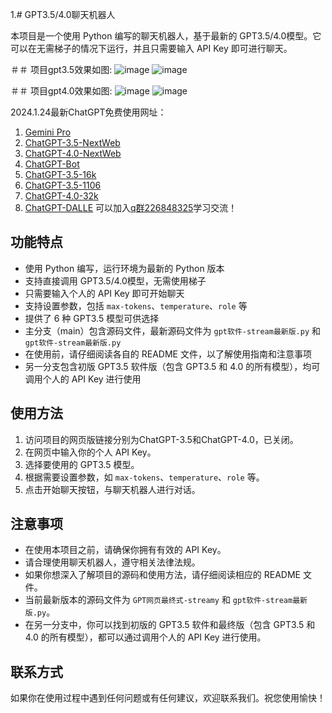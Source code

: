 1.# GPT3.5/4.0聊天机器人

本项目是一个使用 Python 编写的聊天机器人，基于最新的 GPT3.5/4.0模型。它可以在无需梯子的情况下运行，并且只需要输入 API Key 即可进行聊天。

         
＃＃ 项目gpt3.5效果如图:
![image](https://github.com/buwanyuanshen/Chatgpt-python/assets/144007759/b9c3b64d-8483-45d5-9ccd-548a2a96112e)
![image](https://github.com/buwanyuanshen/Chatgpt-python/assets/144007759/81188db0-c9ef-4ca4-840b-df8d26de2256)

＃＃ 项目gpt4.0效果如图:
![image](https://github.com/buwanyuanshen/Chatgpt-python/assets/144007759/24374c6f-2b57-4e89-a4db-c8cceaed26c8)
![image](https://github.com/buwanyuanshen/Chatgpt-python/assets/144007759/eb2beaa6-496a-44c3-9330-f6cb6c747f28)

2024.1.24最新ChatGPT免费使用网址：
1. [Gemini Pro](https://ccfgpt.cn)
2. [ChatGPT-3.5-NextWeb](https://ccf666.cn)
3. [ChatGPT-4.0-NextWeb](https://chatpro.icu)
4. [ChatGPT-Bot](https://supergpt.shop)
5. [ChatGPT-3.5-16k](https://6.ccf666.cn)
6. [ChatGPT-3.5-1106](https://6.ccfgpt.cn)
7. [ChatGPT-4.0-32k](https://6.chatpro.icu)
8. [ChatGPT-DALLE](https://6.supergpt.shop)
可以加入[q群226848325](https://qm.qq.com/cgi-bin/qm/qr?_wv=1027&k=1OOigjF5hxHUSQ5GE5U2UOIwswuckYOe&authKey=2pdTkM0NqehD2OuMojvBMnsmCAUcD6oO3ttDzS5CNle8tnre1a9Jp30aJZVUnC2c&noverify=0&group_code=226848325)学习交流！
## 功能特点

- 使用 Python 编写，运行环境为最新的 Python 版本
- 支持直接调用 GPT3.5/4.0模型，无需使用梯子
- 只需要输入个人的 API Key 即可开始聊天
- 支持设置参数，包括 `max-tokens`、`temperature`、`role` 等
- 提供了 6 种 GPT3.5 模型可供选择
- 主分支（main）包含源码文件，最新源码文件为 `gpt软件-stream最新版.py` 和 `gpt软件-stream最新版.py`
- 在使用前，请仔细阅读各自的 README 文件，以了解使用指南和注意事项
- 另一分支包含初版 GPT3.5 软件版（包含 GPT3.5 和 4.0 的所有模型），均可调用个人的 API Key 进行使用

## 使用方法

1. 访问项目的网页版链接分别为ChatGPT-3.5和ChatGPT-4.0，已关闭。
2. 在网页中输入你的个人 API Key。
3. 选择要使用的 GPT3.5 模型。
4. 根据需要设置参数，如 `max-tokens`、`temperature`、`role` 等。
5. 点击开始聊天按钮，与聊天机器人进行对话。

## 注意事项

- 在使用本项目之前，请确保你拥有有效的 API Key。
- 请合理使用聊天机器人，遵守相关法律法规。
- 如果你想深入了解项目的源码和使用方法，请仔细阅读相应的 README 文件。
- 当前最新版本的源码文件为 `GPT网页最终式-streamy` 和 `gpt软件-stream最新版.py`。
- 在另一分支中，你可以找到初版的 GPT3.5 软件和最终版（包含 GPT3.5 和 4.0 的所有模型），都可以通过调用个人的 API Key 进行使用。

## 联系方式

如果你在使用过程中遇到任何问题或有任何建议，欢迎联系我们。祝您使用愉快！
